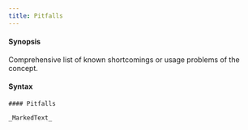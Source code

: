 ```yaml
---
title: Pitfalls
---
```


#### Synopsis

Comprehensive list of known shortcomings or usage problems of the concept.

#### Syntax

```
#### Pitfalls

_MarkedText_
```


